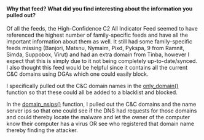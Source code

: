 #### Why that feed? What did you find interesting about the information you pulled out?

Of all the feeds, the High-Confidence C2 All Indicator Feed seemed to have referenced the highest
number of family-specific feeds and have all the important information about them as well. It still
had some family-specific feeds missing (Banjori, Matsnu, Nymaim, Pixd, Pykspa, 9 from Ramnit, Simda, Suppobox, Virut)
and had an extra domain from Tinba, however I expect that this is simply due to it not being completely
up-to-date/synced. I also thought this feed would be helpful since it contains all the current C&C domains using DGAs which one could easily block.

I specifically pulled out the C&C domain names in the [only_domain()](./c2....) function so that these could all be added to a blacklist and blocked.

In the [domain_nsips()](./c2....) function, I pulled out the C&C domains and the name server ips so that one could see if the DNS had requests for those domains and
could thereby locate the malware and let the owner of the computer know their computer has a virus OR see who registered that domain name thereby finding
the attacker.
